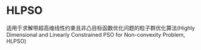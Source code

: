 # HLPSO
适用于求解带超高维线性约束且非凸目标函数优化问题的粒子群优化算法(Highly Dimensional and Linearly Constrained PSO for Non-convexity Problem, HLPSO)
